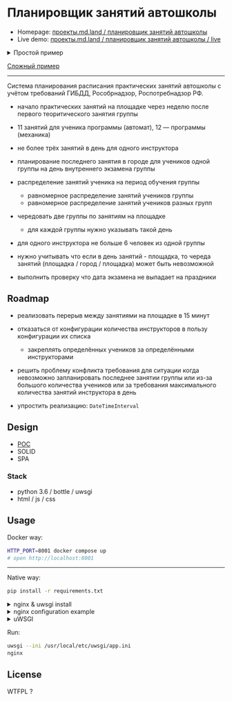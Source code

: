 # Планировщик занятий автошколы

- Homepage: [проекты.md.land / планировщик занятий автошколы](https://проекты.md.land/планировщик-занятий-автошколы)
- Live demo: [проекты.md.land / планировщик занятий автошколы / live](https://проекты.md.land/планировщик-занятий-автошколы/live)

<details>
  <summary>Простой пример</summary>

![Простой пример](docs/_static/app.ui.basic.png)

</details>

[Сложный пример](docs/_static/app.ui.advanced.png) 

---

Система планирования расписания практических занятий автошколы 
с учётом требований ГИБДД, Рособрнадзор, Роспотребнадзор РФ.

- начало практических занятий на площадке через неделю после первого 
  теоритического занятия группы
- 11 занятий для ученика программы (автомат), 12 — программы (механика)    
- не более трёх занятий в день для одного инструктора
- планирование последнего занятия в городе для учеников одной группы 
  на день внутреннего экзамена группы
- распределение занятий ученика на период обучения группы
  - равномерное распределение занятий учеников группы
  - равномерное распределение занятий учеников разных групп
  

- чередовать две группы по занятиям на площадке
  - для каждой группы нужно указывать такой день
- для одного инструктора не больше 6 человек из одной группы
- нужно учитывать что если в день занятий - площадка,
  то череда занятий (площадка / город / площадка) может быть невозможной
- выполнить проверку что дата экзамена не выпадает на праздники

## Roadmap

- реализовать перерыв между занятиями на площадке в 15 минут
- отказаться от конфигурации количества инструкторов в пользу конфигурации
  их списка 
  - закреплять определённых учеников за определёнными инструкторами
- решить проблему конфликта требования для ситуации
  когда невозможно запланировать последнее занятии группы 
  или из-за большого количества учеников или за требования 
  максимального количества занятий инструктора в день
  
- упростить реализацию: `DateTimeInterval` 

[//]: # (## [История проекта]&#40;#&#41;)

## Design

- [POC](https://ru.wikipedia.org/wiki/Проверка_концепции)
- SOLID
- SPA

### Stack

- python 3.6 / bottle / uwsgi 
- html / js / css

## Usage

Docker way:

```sh
HTTP_PORT=8001 docker compose up
# open http://localhost:8001
```

---

Native way:

```sh
pip install -r requirements.txt
```

<details>
  <summary>nginx & uwsgi install</summary>

```sh
# example for macos:
brew install nginx uwsgi
```

</details>

<details>
  <summary>nginx configuration example</summary>

```
upstream uwsgi_app {
  server unix:/usr/local/run/uwsgi/app.sock;
}

server {
  listen       8100;
  server_name  localhost;

  location / {
    root   "./src/public";
    index  index.html;
  }

  location /api/ {
    try_files $uri @uwsgi;
  }

  location @uwsgi {
    include uwsgi_params;
    uwsgi_pass uwsgi_app;
  }
}
```

</details>


<details>
  <summary>uWSGI</summary>

```ini
[uwsgi]
socket = /usr/local/run/uwsgi/app.sock
chdir = .../src/sbin
pythonpath = .../src/lib
master = true
plugins = python3
file = api.py
callable = app
manage-script-name = true
```

</details>

Run:

```sh
uwsgi --ini /usr/local/etc/uwsgi/app.ini
nginx
```

## License

WTFPL ?
